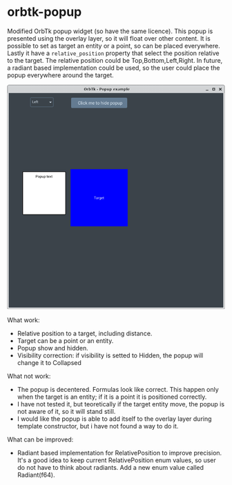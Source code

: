 # orbtk-popup

Modified OrbTk popup widget (so have the same licence).
This popup is presented using the overlay layer, so it will float over other content.
It is possible to set as target an entity or a point, so can be placed everywhere.
Lastly it have a `relative_position` property that select the position relative to the target.
The relative position could be Top,Bottom,Left,Right.
In future, a radiant based implementation could be used, so the user could place the popup everywhere around the target.

![alt text](https://github.com/uniformbuffer/orbtk-popup/blob/master/image.png?raw=true)

What work:
- Relative position to a target, including distance.
- Target can be a point or an entity.
- Popup show and hidden.
- Visibility correction: if visibility is setted to Hidden, the popup will change it to Collapsed

What not work:
- The popup is decentered. Formulas look like correct. This happen only when the target is an entity; if it is a point it is positioned correctly.
- I have not tested it, but teoretically if the target entity move, the popup is not aware of it, so it will stand still.
- I would like the popup is able to add itself to the overlay layer during template constructor, but i have not found a way to do it.

What can be improved:
- Radiant based implementation for RelativePosition to improve precision. It's a good idea to keep current RelativePosition enum values, so user do not have to think about radiants. Add a new enum value called Radiant(f64).
